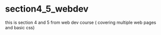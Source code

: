 # section4_5_webdev
this is section 4 and 5 from web dev course ( covering multiple web pages and basic css)
